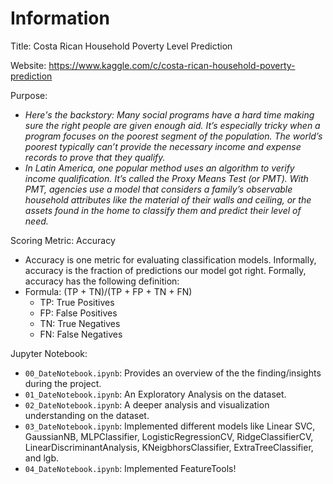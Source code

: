 # Information

Title: Costa Rican Household Poverty Level Prediction

Website: https://www.kaggle.com/c/costa-rican-household-poverty-prediction

Purpose:
- *Here's the backstory: Many social programs have a hard time making sure the right people are given enough aid. It’s especially tricky when a program focuses on the poorest segment of the population. The world’s poorest typically can’t provide the necessary income and expense records to prove that they qualify.*
- *In Latin America, one popular method uses an algorithm to verify income qualification. It’s called the Proxy Means Test (or PMT). With PMT, agencies use a model that considers a family’s observable household attributes like the material of their walls and ceiling, or the assets found in the home to classify them and predict their level of need.*

Scoring Metric: Accuracy
- Accuracy is one metric for evaluating classification models. Informally, accuracy is the fraction of predictions our model got right. Formally, accuracy has the following definition:
- Formula: (TP + TN)/(TP + FP + TN + FN)
    - TP: True Positives
    - FP: False Positives
    - TN: True Negatives
    - FN: False Negatives


Jupyter Notebook:
- `00_DateNotebook.ipynb`: Provides an overview of the the finding/insights during the project.
- `01_DateNotebook.ipynb`: An Exploratory Analysis on the dataset.
- `02_DateNotebook.ipynb`: A deeper analysis and visualization understanding on the dataset.
- `03_DateNotebook.ipynb`: Implemented different models like Linear SVC, GaussianNB, MLPClassifier, LogisticRegressionCV, RidgeClassifierCV, LinearDiscriminantAnalysis, KNeigbhorsClassifier, ExtraTreeClassifier, and lgb.
- `04_DateNotebook.ipynb`: Implemented FeatureTools!
